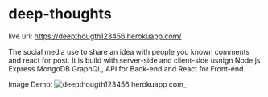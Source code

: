 # deep-thoughts
live url: https://deepthougth123456.herokuapp.com/

The social media use to share an idea with people you known comments and react for post. It is build with server-side and client-side usnign Node.js Express MongoDB GraphQL, API for Back-end and React for Front-end.

Image Demo:
![deepthougth123456 herokuapp com_](https://user-images.githubusercontent.com/102747948/195173615-77e1f288-0a19-45e7-bb10-6d70deb48276.png)
